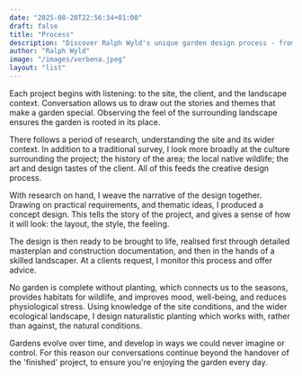 ```yaml
---
date: "2025-08-20T22:56:34+01:00"
draft: false
title: "Process"
description: "Discover Ralph Wyld's unique garden design process - from site research and client stories to naturalistic planting that connects home to landscape."
author: "Ralph Wyld"
image: "/images/verbena.jpeg"
layout: "list"
---
```


Each project begins with listening: to the site, the client, and the landscape context. Conversation allows us to draw out the stories and themes that make a garden special. Observing the feel of the surrounding landscape ensures the garden is rooted in its place.

There follows a period of research, understanding the site and its wider context. In addition to a traditional survey, I look more broadly at the culture surrounding the project; the history of the area; the local native wildlife; the art and design tastes of the client. All of this feeds the creative design process.

With research on hand, I weave the narrative of the design together. Drawing on practical requirements, and thematic ideas, I produced a concept design. This tells the story of the project, and gives a sense of how it will look: the layout, the style, the feeling.

The design is then ready to be brought to life, realised first through detailed masterplan and construction documentation, and then in the hands of a skilled landscaper. At a clients request, I monitor this process and offer advice.

No garden is complete without planting, which connects us to the seasons, provides habitats for wildlife, and improves mood, well-being, and reduces physiological stress. Using knowledge of the site conditions, and the wider ecological landscape, I design naturalistic planting which works with, rather than against, the natural conditions.

Gardens evolve over time, and develop in ways we could never imagine or control. For this reason our conversations continue beyond the handover of the 'finished' project, to ensure you're enjoying the garden every day.
